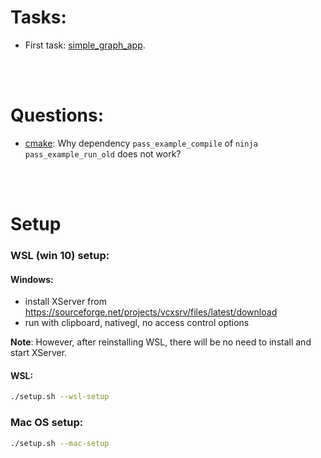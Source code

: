 # Tasks:

- First task: [simple_graph_app](./simple_graph_app/).


<br></br>


# Questions:

- [cmake](llvm_pass/CMakeLists.txt): Why dependency `pass_example_compile` of `ninja pass_example_run_old` does not work?


<br></br>


# Setup
### WSL (win 10) setup:

#### Windows:
- install XServer from https://sourceforge.net/projects/vcxsrv/files/latest/download
- run with clipboard, nativegl, no access control options

**Note**: However, after reinstalling WSL, there will be no need to install and start XServer.

#### WSL:
```bash
./setup.sh --wsl-setup
```

### Mac OS setup:

```bash
./setup.sh --mac-setup
```

